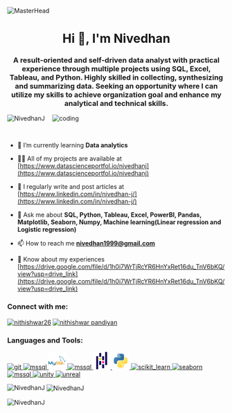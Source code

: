 ![MasterHead](https://user-images.githubusercontent.com/74038190/241765440-80728820-e06b-4f96-9c9e-9df46f0cc0a5.gif)
<h1 align="center">Hi 👋, I'm Nivedhan</h1>
<h3 align="center">A result-oriented and self-driven data analyst with practical experience through multiple projects using SQL, Excel, Tableau, and Python. Highly skilled in collecting, synthesizing and summarizing data. Seeking an opportunity where I can utilize my skills to achieve organization goal and enhance my analytical and technical skills.</h3>
<img align="right" alt="coding" width="400" src="https://user-images.githubusercontent.com/84115928/142569072-22fdc7ac-5815-4e96-b84d-f918a85d47ec.gif">

<p align="left"> <img src="https://komarev.com/ghpvc/?username=NivedhanJ&label=Profile%20views&color=0e75b6&style=flat" alt="NivedhanJ" /> </p>

<p align="left"> <a href="https://twitter.com/" target="blank"><img src="https://img.shields.io/twitter/follow/?logo=twitter&style=for-the-badge" alt="" /></a> </p>

- 🌱 I’m currently learning **Data analytics**

- 👨‍💻 All of my projects are available at [https://www.datascienceportfol.io/nivedhanj](https://www.datascienceportfol.io/nivedhanj)

- 📝 I regularly write and post articles at [https://www.linkedin.com/in/nivedhan-j/](https://www.linkedin.com/in/nivedhan-j/)

- 💬 Ask me about **SQL, Python, Tableau, Excel, PowerBI, Pandas, Matplotlib, Seaborn, Numpy, Machine learning(Linear regression and Logistic regression)**

- 📫 How to reach me **nivedhan1999@gmail.com**

- 📄 Know about my experiences [https://drive.google.com/file/d/1h0i7WrTjRcYR6HnYxRet16du_TnV6bKQ/view?usp=drive_link](https://drive.google.com/file/d/1h0i7WrTjRcYR6HnYxRet16du_TnV6bKQ/view?usp=drive_link)

<h3 align="left">Connect with me:</h3>
<p align="left">
<a href="https://linkedin.com/in/nivedhan-j" target="blank"><img align="center" src="https://raw.githubusercontent.com/rahuldkjain/github-profile-readme-generator/master/src/images/icons/Social/linked-in-alt.svg" alt="nithishwar26" height="30" width="40" /></a>
<a href="https://instagram.com/_nivedhan.07_" target="blank"><img align="center" src="https://raw.githubusercontent.com/rahuldkjain/github-profile-readme-generator/master/src/images/icons/Social/instagram.svg" alt="nithishwar pandiyan" height="30" width="40" /></a>
</p>

<h3 align="left">Languages and Tools:</h3>
<p align="left"> <a href="https://git-scm.com/" target="_blank" rel="noreferrer"> <img src="https://www.vectorlogo.zone/logos/git-scm/git-scm-icon.svg" alt="git" width="40" height="40"/> </a> <a href="https://www.microsoft.com/en-us/sql-server" target="_blank" rel="noreferrer"> <img src="https://www.svgrepo.com/show/303229/microsoft-sql-server-logo.svg" alt="mssql" width="40" height="40"/> </a> <a href="https://www.mysql.com/" target="_blank" rel="noreferrer"> <img src="https://raw.githubusercontent.com/devicons/devicon/master/icons/mysql/mysql-original-wordmark.svg" alt="mysql" width="40" height="40"/> </a> <a href="https://www.microsoft.com/en-us/power-platform/products/power-bi/" target="_blank" rel="noreferrer"> <img src="https://seeklogo.com/images/P/power-bi-microsoft-logo-E4FC8DE4A9-seeklogo.com.png" alt="mssql" width="40" height="40"/> </a> <a href="https://pandas.pydata.org/" target="_blank" rel="noreferrer"> <img src="https://raw.githubusercontent.com/devicons/devicon/2ae2a900d2f041da66e950e4d48052658d850630/icons/pandas/pandas-original.svg" alt="pandas" width="40" height="40"/> </a> <a href="https://www.python.org" target="_blank" rel="noreferrer"> <img src="https://raw.githubusercontent.com/devicons/devicon/master/icons/python/python-original.svg" alt="python" width="40" height="40"/> </a> <a href="https://scikit-learn.org/" target="_blank" rel="noreferrer"> <img src="https://upload.wikimedia.org/wikipedia/commons/0/05/Scikit_learn_logo_small.svg" alt="scikit_learn" width="40" height="40"/> </a> <a href="https://seaborn.pydata.org/" target="_blank" rel="noreferrer"> <img src="https://seaborn.pydata.org/_images/logo-mark-lightbg.svg" alt="seaborn" width="40" height="40"/> </a> <a href="https://www.microsoft.com/en-in/microsoft-365/excel" target="_blank" rel="noreferrer"> <img src="https://www.svgrepo.com/show/303193/microsoft-excel-2013-logo.svg" alt="mssql" width="40" height="40"/> </a> <a href="https://unity.com/" target="_blank" rel="noreferrer"> <img src="https://www.vectorlogo.zone/logos/unity3d/unity3d-icon.svg" alt="unity" width="40" height="40"/> </a> <a href="https://unrealengine.com/" target="_blank" rel="noreferrer"> <img src="https://raw.githubusercontent.com/kenangundogan/fontisto/036b7eca71aab1bef8e6a0518f7329f13ed62f6b/icons/svg/brand/unreal-engine.svg" alt="unreal" width="40" height="40"/> </a>  </p>

<p><img align="left" src="https://github-readme-stats.vercel.app/api/top-langs?username=NivedhanJ&show_icons=true&locale=en&layout=compact" alt="NivedhanJ" /></p>

<p>&nbsp;<img align="center" src="https://github-readme-stats.vercel.app/api?username=NivedhanJ&show_icons=true&locale=en" alt="NivedhanJ" /></p>

<p><img align="center" src="https://github-readme-streak-stats.herokuapp.com/?user=NivedhanJ&" alt="NivedhanJ" /></p>
